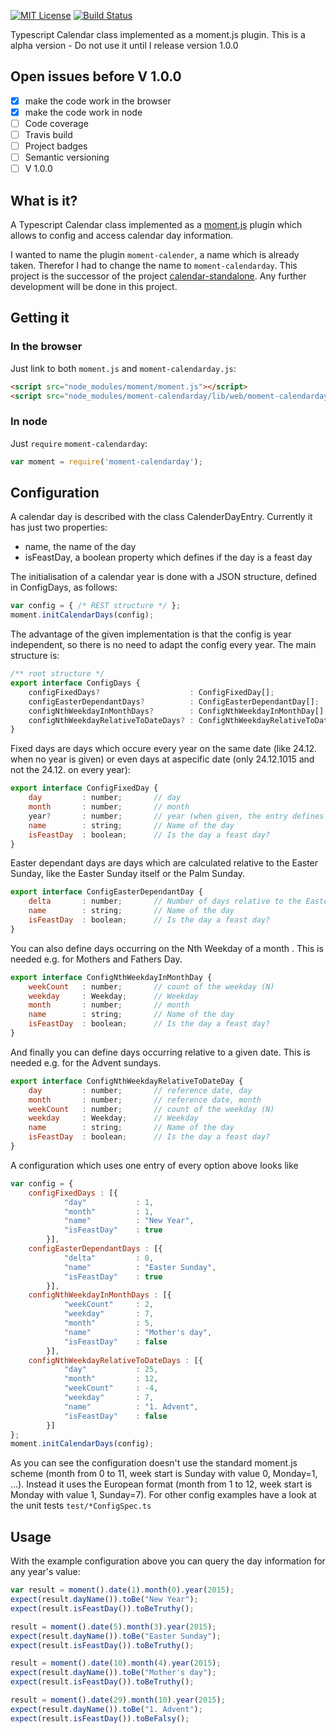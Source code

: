 [![MIT License][license-image]][license-url] 
[![Build Status][travis-image]][travis-url]

Typescript Calendar class implemented as a moment.js plugin.
This is a alpha version - Do not use it until I release version 1.0.0   

## Open issues before V 1.0.0
- [x] make the code work in the browser
- [x] make the code work in node
- [ ] Code coverage
- [ ] Travis build
- [ ] Project badges
- [ ] Semantic versioning
- [ ] V 1.0.0

## What is it?
A Typescript Calendar class implemented as a [moment.js](https://www.npmjs.com/package/moment)
plugin which allows to config and access calendar day information.

I wanted to name the plugin `moment-calender`, a name which is already taken.
Therefor I had to change the name to `moment-calendarday`. This project is the successor of
the project [calendar-standalone](https://github.com/ChrLipp/calendar-standalone).
Any further development will be done in this project. 

## Getting it
### In the browser
Just link to both `moment.js` and `moment-calendarday.js`:

```html
<script src="node_modules/moment/moment.js"></script>
<script src="node_modules/moment-calendarday/lib/web/moment-calendarday.js"></script>
```

### In node
Just `require` `moment-calendarday`:

```javascript
var moment = require('moment-calendarday');
```

## Configuration
A calendar day is described with the class CalenderDayEntry.
Currently it has just two properties:

- name, the name of the day
- isFeastDay, a boolean property which defines if the day is a feast day

The initialisation of a calendar year is done with a JSON structure, defined in ConfigDays,
as follows:

```javascript
var config = { /* REST structure */ };
moment.initCalendarDays(config);
```

The advantage of the given implementation is that the config is year independent, so there is no
need to adapt the config every year. The main structure is:

```javascript
/** root structure */
export interface ConfigDays {
	configFixedDays?                    : ConfigFixedDay[];
	configEasterDependantDays?          : ConfigEasterDependantDay[];
	configNthWeekdayInMonthDays?        : ConfigNthWeekdayInMonthDay[];
	configNthWeekdayRelativeToDateDays? : ConfigNthWeekdayRelativeToDateDay[];
}
```

Fixed days are days which occure every year on the same date (like 24.12. when no year is given)
or even days at aspecific date (only 24.12.1015 and not the 24.12. on every year):

```javascript
export interface ConfigFixedDay {
	day         : number;       // day
	month       : number;       // month
	year?       : number;       // year (when given, the entry defines a concrete date)
	name        : string;       // Name of the day
	isFeastDay  : boolean;      // Is the day a feast day?
}
```

Easter dependant days are days which are calculated relative to the Easter Sunday,
like the Easter Sunday itself or the Palm Sunday. 

```javascript
export interface ConfigEasterDependantDay {
	delta       : number;       // Number of days relative to the Easter Sunday
	name        : string;       // Name of the day
	isFeastDay  : boolean;      // Is the day a feast day?
}
```

You can also define days occurring on the Nth Weekday of a month . This is needed e.g. for
Mothers and Fathers Day.

```javascript
export interface ConfigNthWeekdayInMonthDay {
	weekCount   : number;       // count of the weekday (N)
	weekday     : Weekday;      // Weekday
	month       : number;       // month
	name        : string;       // Name of the day
	isFeastDay  : boolean;      // Is the day a feast day?
}
```

And finally you can define days occurring relative to a given date. This is needed e.g. for
the Advent sundays.
	
```javascript
export interface ConfigNthWeekdayRelativeToDateDay {
	day         : number;       // reference date, day
	month       : number;       // reference date, month
	weekCount   : number;       // count of the weekday (N)
	weekday     : Weekday;      // Weekday
	name        : string;       // Name of the day
	isFeastDay  : boolean;      // Is the day a feast day?
}
```

A configuration which uses one entry of every option above looks like

```javascript
var config = {
	configFixedDays : [{
			"day"           : 1,
			"month"         : 1,
			"name"          : "New Year",
			"isFeastDay"    : true
		}],
	configEasterDependantDays : [{
			"delta"         : 0,
			"name"          : "Easter Sunday",
			"isFeastDay"    : true
		}],
	configNthWeekdayInMonthDays : [{
			"weekCount"     : 2,
			"weekday"       : 7,
			"month"         : 5,
			"name"          : "Mother's day",
			"isFeastDay"    : false
		}],
	configNthWeekdayRelativeToDateDays : [{
			"day"           : 25,
			"month"         : 12,
			"weekCount"     : -4,
			"weekday"       : 7,
			"name"          : "1. Advent",
			"isFeastDay"    : false
		}]
};
moment.initCalendarDays(config);
```

As you can see the configuration doesn't use the standard moment.js scheme (month from 0 to 11,
week start is Sunday with value 0, Monday=1, ...). Instead it uses the European format
(month from 1 to 12, week start is Monday with value 1, Sunday=7).
For other config examples have a look at the unit tests `test/*ConfigSpec.ts`

## Usage

With the example configuration above you can query the day information for any year's value:
 
```javascript
var result = moment().date(1).month(0).year(2015);
expect(result.dayName()).toBe("New Year");
expect(result.isFeastDay()).toBeTruthy();

result = moment().date(5).month(3).year(2015);
expect(result.dayName()).toBe("Easter Sunday");
expect(result.isFeastDay()).toBeTruthy();

result = moment().date(10).month(4).year(2015);
expect(result.dayName()).toBe("Mother's day");
expect(result.isFeastDay()).toBeTruthy();

result = moment().date(29).month(10).year(2015);
expect(result.dayName()).toBe("1. Advent");
expect(result.isFeastDay()).toBeFalsy();
```

[license-image]: https://img.shields.io/npm/l/express.svg
[license-url]: LICENSE
[travis-url]: http://travis-ci.org/ChrLipp/moment-calendarday
[travis-image]: http://img.shields.io/travis/ChrLipp/moment-calendarday.svg
